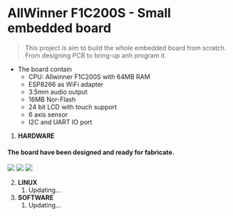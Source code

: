 # AllWinner F1C200S - Small embedded board
>This project is aim to build the whole embedded board from scratch. From designing PCB to bring-up anh program it.
-  The board contain
   -  CPU: Allwinner F1C200S with 64MB RAM
   -  ESP8266 as WiFi adapter
   -  3.5mm audio output
   -  16MB Nor-Flash
   -  24 bit LCD with touch support
   -  6 axis sensor
   -  I2C and UART IO port

1. **HARDWARE**

#### The board have been designed and ready for fabricate.
![](Images/board1.jpg)
![](Images/board2.jpg)
![](Images/board3.jpg)

2. **LINUX**
   1. Updating...
3. **SOFTWARE**
   1. Updating...
